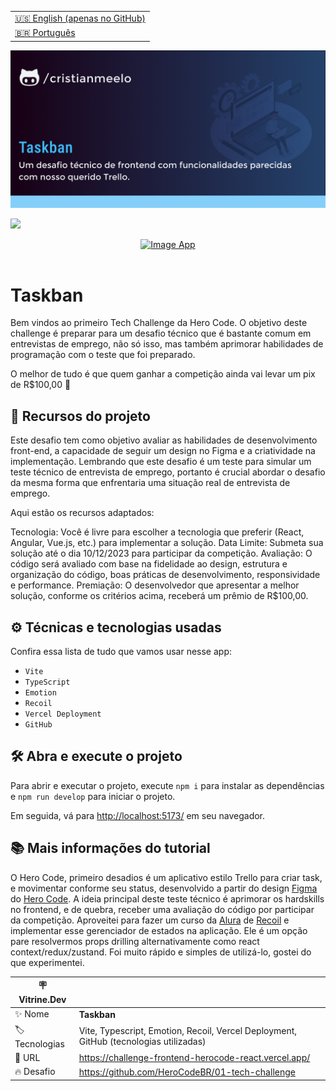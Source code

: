 <table align="right">
  <tr>
    <td>
      <a href="README-EN.md">🇺🇸 English (apenas no GitHub)</a>
    </td>
  </tr>
  <tr>
    <td>
      <a href="README.md">🇧🇷 Português</a>
    </td>
  </tr>
</table>

![](https://github.com/cristianmeelo/challenge-frontend-herocode-react/blob/main/thumbnail.png?raw=true)

![](https://github.com/cristianmeelo/challenge-frontend-herocode-react/blob/main/thumbnail-mockup.png?raw=true#vitrinedev)

<div align="center">
<a href="https://challenge-frontend-herocode-react.vercel.app/">
  <img src="https://img.shields.io/badge/-CONFIRA%20AQUI-lightblue" alt="Image App" >
</a>
</div>

<br/>

# Taskban

Bem vindos ao primeiro Tech Challenge da Hero Code. O objetivo deste challenge é preparar para um desafio técnico que é bastante comum em entrevistas de emprego, não só isso, mas também aprimorar habilidades de programação com o teste que foi preparado.

O melhor de tudo é que quem ganhar a competição ainda vai levar um pix de R$100,00 🤑


## 🔨 Recursos do projeto

Este desafio tem como objetivo avaliar as habilidades de desenvolvimento front-end, a capacidade de seguir um design no Figma e a criatividade na implementação. Lembrando que este desafio é um teste para simular um teste técnico de entrevista de emprego, portanto é crucial abordar o desafio da mesma forma que enfrentaria uma situação real de entrevista de emprego.

Aqui estão os recursos adaptados:

Tecnologia: Você é livre para escolher a tecnologia que preferir (React, Angular, Vue.js, etc.) para implementar a solução.
Data Limite: Submeta sua solução até o dia 10/12/2023 para participar da competição.
Avaliação: O código será avaliado com base na fidelidade ao design, estrutura e organização do código, boas práticas de desenvolvimento, responsividade e performance.
Premiação: O desenvolvedor que apresentar a melhor solução, conforme os critérios acima, receberá um prêmio de R$100,00.

## ⚙️ Técnicas e tecnologias usadas

Confira essa lista de tudo que vamos usar nesse app:

- `Vite`
- `TypeScript`
- `Emotion`
- `Recoil`
- `Vercel Deployment`
- `GitHub`

## 🛠️ Abra e execute o projeto

Para abrir e executar o projeto, execute `npm i` para instalar as dependências e `npm run develop` para iniciar o projeto.

Em seguida, vá para <a href="http://localhost:5173/">http://localhost:5173/</a> em seu navegador.

## 📚 Mais informações do tutorial

O Hero Code, primeiro desadios é um aplicativo estilo Trello para criar task, e movimentar conforme seu status, desenvolvido a partir do design [Figma](https://www.figma.com/file/FN5DlLxrnGycHs4E49ebDi/Challenge-tech-01?type=design&node-id=0%3A1&mode=design&t=J5UIq1KW88YiL0zk-1) do [Hero Code](https://www.youtube.com/@herocodebr).
A ideia principal deste teste técnico é aprimorar os hardskills no frontend, e de quebra, receber uma avaliação do código por participar da competição. Aproveitei para fazer um curso da [Alura](https://www.alura.com.br/curso-online-react-gerenciando-estado-recoil) de [Recoil](https://recoiljs.org/) e implementar esse gerenciador de estados na aplicação. Ele é um opção pare resolvermos props drilling alternativamente como react context/redux/zustand. Foi muito rápido e simples de utilizá-lo, gostei do que experimentei.

| :placard: Vitrine.Dev |                                                                                       |
| --------------------- | ------------------------------------------------------------------------------------- |
| :sparkles: Nome       | **Taskban**                                                                           |
| :label: Tecnologias   | Vite, Typescript, Emotion, Recoil, Vercel Deployment, GitHub (tecnologias utilizadas) |
| :rocket: URL          | https://challenge-frontend-herocode-react.vercel.app/                                 |
| :fire: Desafio        | https://github.com/HeroCodeBR/01-tech-challenge                                       |
